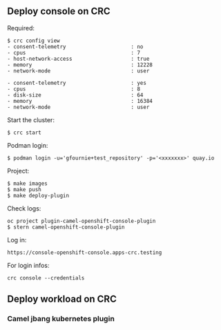 ## Deploy console on CRC

Required:
```
$ crc config view
- consent-telemetry                     : no
- cpus                                  : 7
- host-network-access                   : true
- memory                                : 12228
- network-mode                          : user

- consent-telemetry                     : yes
- cpus                                  : 8
- disk-size                             : 64
- memory                                : 16384
- network-mode                          : user
```

Start the cluster:
```
$ crc start
```

Podman login:
```
$ podman login -u='gfournie+test_repository' -p='<xxxxxxx>' quay.io
```

Project:
```
$ make images
$ make push
$ make deploy-plugin
```

Check logs:
```
oc project plugin-camel-openshift-console-plugin
$ stern camel-openshift-console-plugin
```

Log in:
```
https://console-openshift-console.apps-crc.testing
```

For login infos: 
```
crc console --credentials
```

## Deploy workload on CRC

### Camel jbang kubernetes plugin

